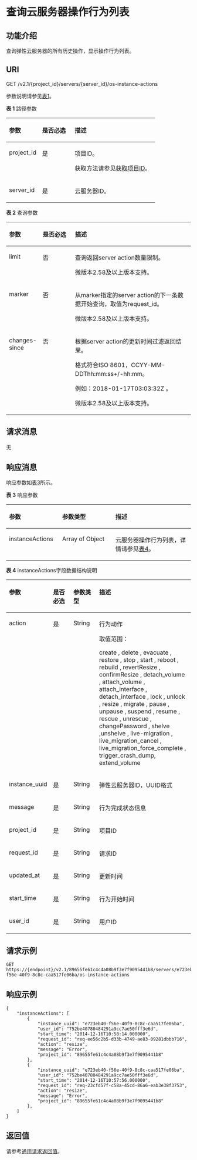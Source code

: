 # 查询云服务器操作行为列表<a name="ZH-CN_TOPIC_0065817692"></a>

## 功能介绍<a name="zh-cn_topic_0057973177_section4103816"></a>

查询弹性云服务器的所有历史操作，显示操作行为列表。

## URI<a name="zh-cn_topic_0057973177_section36934348"></a>

GET /v2.1/\{project\_id\}/servers/\{server\_id\}/os-instance-actions

参数说明请参见[表1](#zh-cn_topic_0057973177_table32475667)。

**表 1**  路径参数

<a name="zh-cn_topic_0057973177_table32475667"></a>
<table><thead align="left"><tr id="zh-cn_topic_0057973177_row44937496"><th class="cellrowborder" valign="top" width="22.24%" id="mcps1.2.4.1.1"><p id="p5187119"><a name="p5187119"></a><a name="p5187119"></a>参数</p>
</th>
<th class="cellrowborder" valign="top" width="21.87%" id="mcps1.2.4.1.2"><p id="p17503500"><a name="p17503500"></a><a name="p17503500"></a>是否必选</p>
</th>
<th class="cellrowborder" valign="top" width="55.88999999999999%" id="mcps1.2.4.1.3"><p id="p8497414"><a name="p8497414"></a><a name="p8497414"></a>描述</p>
</th>
</tr>
</thead>
<tbody><tr id="zh-cn_topic_0057973177_row1664874"><td class="cellrowborder" valign="top" width="22.24%" headers="mcps1.2.4.1.1 "><p id="zh-cn_topic_0057973177_p637140"><a name="zh-cn_topic_0057973177_p637140"></a><a name="zh-cn_topic_0057973177_p637140"></a>project_id</p>
</td>
<td class="cellrowborder" valign="top" width="21.87%" headers="mcps1.2.4.1.2 "><p id="zh-cn_topic_0057973177_p51608407"><a name="zh-cn_topic_0057973177_p51608407"></a><a name="zh-cn_topic_0057973177_p51608407"></a>是</p>
</td>
<td class="cellrowborder" valign="top" width="55.88999999999999%" headers="mcps1.2.4.1.3 "><p id="p37593705"><a name="p37593705"></a><a name="p37593705"></a>项目ID。</p>
<p id="p1180512217438"><a name="p1180512217438"></a><a name="p1180512217438"></a>获取方法请参见<a href="获取项目ID.md">获取项目ID</a>。</p>
</td>
</tr>
<tr id="zh-cn_topic_0057973177_row41565035"><td class="cellrowborder" valign="top" width="22.24%" headers="mcps1.2.4.1.1 "><p id="zh-cn_topic_0057973177_p11324657"><a name="zh-cn_topic_0057973177_p11324657"></a><a name="zh-cn_topic_0057973177_p11324657"></a>server_id</p>
</td>
<td class="cellrowborder" valign="top" width="21.87%" headers="mcps1.2.4.1.2 "><p id="zh-cn_topic_0057973177_p44882061"><a name="zh-cn_topic_0057973177_p44882061"></a><a name="zh-cn_topic_0057973177_p44882061"></a>是</p>
</td>
<td class="cellrowborder" valign="top" width="55.88999999999999%" headers="mcps1.2.4.1.3 "><p id="zh-cn_topic_0057973177_p11568292"><a name="zh-cn_topic_0057973177_p11568292"></a><a name="zh-cn_topic_0057973177_p11568292"></a><span id="text1224272817559"><a name="text1224272817559"></a><a name="text1224272817559"></a>云服务器</span>ID。</p>
</td>
</tr>
</tbody>
</table>

**表 2**  查询参数

<a name="zh-cn_topic_0057973177_table25375307161212"></a>
<table><thead align="left"><tr id="zh-cn_topic_0057973177_row19424792161212"><th class="cellrowborder" valign="top" width="18.19%" id="mcps1.2.4.1.1"><p id="zh-cn_topic_0057973177_p29904339161212"><a name="zh-cn_topic_0057973177_p29904339161212"></a><a name="zh-cn_topic_0057973177_p29904339161212"></a>参数</p>
</th>
<th class="cellrowborder" valign="top" width="17.549999999999997%" id="mcps1.2.4.1.2"><p id="zh-cn_topic_0057973177_p6332407161212"><a name="zh-cn_topic_0057973177_p6332407161212"></a><a name="zh-cn_topic_0057973177_p6332407161212"></a>是否必选</p>
</th>
<th class="cellrowborder" valign="top" width="64.25999999999999%" id="mcps1.2.4.1.3"><p id="zh-cn_topic_0057973177_p43162922161212"><a name="zh-cn_topic_0057973177_p43162922161212"></a><a name="zh-cn_topic_0057973177_p43162922161212"></a>描述</p>
</th>
</tr>
</thead>
<tbody><tr id="zh-cn_topic_0057973177_row6535831161212"><td class="cellrowborder" valign="top" width="18.19%" headers="mcps1.2.4.1.1 "><p id="zh-cn_topic_0057973177_p41698904161254"><a name="zh-cn_topic_0057973177_p41698904161254"></a><a name="zh-cn_topic_0057973177_p41698904161254"></a>limit</p>
</td>
<td class="cellrowborder" valign="top" width="17.549999999999997%" headers="mcps1.2.4.1.2 "><p id="zh-cn_topic_0057973177_p22168062161254"><a name="zh-cn_topic_0057973177_p22168062161254"></a><a name="zh-cn_topic_0057973177_p22168062161254"></a>否</p>
</td>
<td class="cellrowborder" valign="top" width="64.25999999999999%" headers="mcps1.2.4.1.3 "><p id="zh-cn_topic_0057973177_p50782568161254"><a name="zh-cn_topic_0057973177_p50782568161254"></a><a name="zh-cn_topic_0057973177_p50782568161254"></a>查询返回server action数量限制。</p>
<p id="p8839650326"><a name="p8839650326"></a><a name="p8839650326"></a>微版本2.58及以上版本支持。</p>
</td>
</tr>
<tr id="zh-cn_topic_0057973177_row64491372161218"><td class="cellrowborder" valign="top" width="18.19%" headers="mcps1.2.4.1.1 "><p id="zh-cn_topic_0057973177_p43508214161254"><a name="zh-cn_topic_0057973177_p43508214161254"></a><a name="zh-cn_topic_0057973177_p43508214161254"></a>marker</p>
</td>
<td class="cellrowborder" valign="top" width="17.549999999999997%" headers="mcps1.2.4.1.2 "><p id="zh-cn_topic_0057973177_p34504442161254"><a name="zh-cn_topic_0057973177_p34504442161254"></a><a name="zh-cn_topic_0057973177_p34504442161254"></a>否</p>
</td>
<td class="cellrowborder" valign="top" width="64.25999999999999%" headers="mcps1.2.4.1.3 "><p id="zh-cn_topic_0057973177_p43396447161254"><a name="zh-cn_topic_0057973177_p43396447161254"></a><a name="zh-cn_topic_0057973177_p43396447161254"></a>从marker指定的server action的下一条数据开始查询，取值为request_id。</p>
<p id="p12954194193116"><a name="p12954194193116"></a><a name="p12954194193116"></a>微版本2.58及以上版本支持。</p>
</td>
</tr>
<tr id="row7318124719584"><td class="cellrowborder" valign="top" width="18.19%" headers="mcps1.2.4.1.1 "><p id="p2318154718586"><a name="p2318154718586"></a><a name="p2318154718586"></a>changes-since</p>
</td>
<td class="cellrowborder" valign="top" width="17.549999999999997%" headers="mcps1.2.4.1.2 "><p id="p173184475585"><a name="p173184475585"></a><a name="p173184475585"></a>否</p>
</td>
<td class="cellrowborder" valign="top" width="64.25999999999999%" headers="mcps1.2.4.1.3 "><p id="p2082210820164"><a name="p2082210820164"></a><a name="p2082210820164"></a>根据server action的更新时间过滤返回结果。</p>
<p id="p798815176189"><a name="p798815176189"></a><a name="p798815176189"></a>格式符合ISO 8601，CCYY-MM-DDThh:mm:ss+/-hh:mm。</p>
<p id="p8822889164"><a name="p8822889164"></a><a name="p8822889164"></a>例如：2018-01-17T03:03:32Z 。</p>
<p id="p582213861620"><a name="p582213861620"></a><a name="p582213861620"></a>微版本2.58及以上版本支持。</p>
</td>
</tr>
</tbody>
</table>

## 请求消息<a name="section05103585194"></a>

无

## 响应消息<a name="zh-cn_topic_0057973177_section63261583"></a>

响应参数如[表3](#zh-cn_topic_0057973153_table55529076)所示。

**表 3**  响应参数

<a name="zh-cn_topic_0057973153_table55529076"></a>
<table><thead align="left"><tr id="zh-cn_topic_0057973153_row53394154"><th class="cellrowborder" valign="top" width="28.79%" id="mcps1.2.4.1.1"><p id="p32821024102610"><a name="p32821024102610"></a><a name="p32821024102610"></a>参数</p>
</th>
<th class="cellrowborder" valign="top" width="28.79%" id="mcps1.2.4.1.2"><p id="p202822024132618"><a name="p202822024132618"></a><a name="p202822024132618"></a>参数类型</p>
</th>
<th class="cellrowborder" valign="top" width="42.42%" id="mcps1.2.4.1.3"><p id="p10298192442612"><a name="p10298192442612"></a><a name="p10298192442612"></a>描述</p>
</th>
</tr>
</thead>
<tbody><tr id="zh-cn_topic_0057973153_row43894534"><td class="cellrowborder" valign="top" width="28.79%" headers="mcps1.2.4.1.1 "><p id="zh-cn_topic_0057973153_p65796329"><a name="zh-cn_topic_0057973153_p65796329"></a><a name="zh-cn_topic_0057973153_p65796329"></a>instanceActions</p>
</td>
<td class="cellrowborder" valign="top" width="28.79%" headers="mcps1.2.4.1.2 "><p id="zh-cn_topic_0057973153_p27902470"><a name="zh-cn_topic_0057973153_p27902470"></a><a name="zh-cn_topic_0057973153_p27902470"></a>Array of Object</p>
</td>
<td class="cellrowborder" valign="top" width="42.42%" headers="mcps1.2.4.1.3 "><p id="p24702645"><a name="p24702645"></a><a name="p24702645"></a><span id="text161381629185511"><a name="text161381629185511"></a><a name="text161381629185511"></a>云服务器</span>操作行为列表，详情请参见<a href="#zh-cn_topic_0057973177_table2407422">表4</a>。</p>
</td>
</tr>
</tbody>
</table>

**表 4**  instanceActions字段数据结构说明

<a name="zh-cn_topic_0057973177_table2407422"></a>
<table><thead align="left"><tr id="zh-cn_topic_0057973177_row9003795"><th class="cellrowborder" valign="top" width="13.79%" id="mcps1.2.5.1.1"><p id="zh-cn_topic_0057973177_p58218801"><a name="zh-cn_topic_0057973177_p58218801"></a><a name="zh-cn_topic_0057973177_p58218801"></a>参数</p>
</th>
<th class="cellrowborder" valign="top" width="16.1%" id="mcps1.2.5.1.2"><p id="zh-cn_topic_0057973177_p57014808"><a name="zh-cn_topic_0057973177_p57014808"></a><a name="zh-cn_topic_0057973177_p57014808"></a>是否必选</p>
</th>
<th class="cellrowborder" valign="top" width="15.93%" id="mcps1.2.5.1.3"><p id="zh-cn_topic_0057973177_p18102480"><a name="zh-cn_topic_0057973177_p18102480"></a><a name="zh-cn_topic_0057973177_p18102480"></a>参数类型</p>
</th>
<th class="cellrowborder" valign="top" width="54.17999999999999%" id="mcps1.2.5.1.4"><p id="zh-cn_topic_0057973177_p54796720"><a name="zh-cn_topic_0057973177_p54796720"></a><a name="zh-cn_topic_0057973177_p54796720"></a>描述</p>
</th>
</tr>
</thead>
<tbody><tr id="zh-cn_topic_0057973177_row9349312"><td class="cellrowborder" valign="top" width="13.79%" headers="mcps1.2.5.1.1 "><p id="zh-cn_topic_0057973177_p19096817"><a name="zh-cn_topic_0057973177_p19096817"></a><a name="zh-cn_topic_0057973177_p19096817"></a>action</p>
</td>
<td class="cellrowborder" valign="top" width="16.1%" headers="mcps1.2.5.1.2 "><p id="zh-cn_topic_0057973177_p1970644"><a name="zh-cn_topic_0057973177_p1970644"></a><a name="zh-cn_topic_0057973177_p1970644"></a>是</p>
</td>
<td class="cellrowborder" valign="top" width="15.93%" headers="mcps1.2.5.1.3 "><p id="zh-cn_topic_0057973177_p3338346"><a name="zh-cn_topic_0057973177_p3338346"></a><a name="zh-cn_topic_0057973177_p3338346"></a>String</p>
</td>
<td class="cellrowborder" valign="top" width="54.17999999999999%" headers="mcps1.2.5.1.4 "><p id="zh-cn_topic_0057973177_p25404503"><a name="zh-cn_topic_0057973177_p25404503"></a><a name="zh-cn_topic_0057973177_p25404503"></a>行为动作</p>
<p id="zh-cn_topic_0057973177_p490215356174"><a name="zh-cn_topic_0057973177_p490215356174"></a><a name="zh-cn_topic_0057973177_p490215356174"></a>取值范围：</p>
<p id="zh-cn_topic_0057973177_p127002371171"><a name="zh-cn_topic_0057973177_p127002371171"></a><a name="zh-cn_topic_0057973177_p127002371171"></a>create , delete , evacuate , restore , stop , start , reboot , rebuild , revertResize , confirmResize , detach_volume , attach_volume , attach_interface , detach_interface , lock , unlock , resize , migrate , pause , unpause , suspend , resume , rescue , unrescue , changePassword , shelve ,unshelve , live-migration , live_migration_cancel , live_migration_force_complete , trigger_crash_dump, extend_volume</p>
</td>
</tr>
<tr id="zh-cn_topic_0057973177_row27313937"><td class="cellrowborder" valign="top" width="13.79%" headers="mcps1.2.5.1.1 "><p id="zh-cn_topic_0057973177_p64945259"><a name="zh-cn_topic_0057973177_p64945259"></a><a name="zh-cn_topic_0057973177_p64945259"></a>instance_uuid</p>
</td>
<td class="cellrowborder" valign="top" width="16.1%" headers="mcps1.2.5.1.2 "><p id="zh-cn_topic_0057973177_p31668621"><a name="zh-cn_topic_0057973177_p31668621"></a><a name="zh-cn_topic_0057973177_p31668621"></a>是</p>
</td>
<td class="cellrowborder" valign="top" width="15.93%" headers="mcps1.2.5.1.3 "><p id="zh-cn_topic_0057973177_p26074609"><a name="zh-cn_topic_0057973177_p26074609"></a><a name="zh-cn_topic_0057973177_p26074609"></a>String</p>
</td>
<td class="cellrowborder" valign="top" width="54.17999999999999%" headers="mcps1.2.5.1.4 "><p id="zh-cn_topic_0057973177_p15021476"><a name="zh-cn_topic_0057973177_p15021476"></a><a name="zh-cn_topic_0057973177_p15021476"></a><span id="text1484214392318"><a name="text1484214392318"></a><a name="text1484214392318"></a>弹性云服务器</span>ID，UUID格式</p>
</td>
</tr>
<tr id="zh-cn_topic_0057973177_row975562"><td class="cellrowborder" valign="top" width="13.79%" headers="mcps1.2.5.1.1 "><p id="zh-cn_topic_0057973177_p11911720"><a name="zh-cn_topic_0057973177_p11911720"></a><a name="zh-cn_topic_0057973177_p11911720"></a>message</p>
</td>
<td class="cellrowborder" valign="top" width="16.1%" headers="mcps1.2.5.1.2 "><p id="zh-cn_topic_0057973177_p38078364"><a name="zh-cn_topic_0057973177_p38078364"></a><a name="zh-cn_topic_0057973177_p38078364"></a>是</p>
</td>
<td class="cellrowborder" valign="top" width="15.93%" headers="mcps1.2.5.1.3 "><p id="zh-cn_topic_0057973177_p25325238"><a name="zh-cn_topic_0057973177_p25325238"></a><a name="zh-cn_topic_0057973177_p25325238"></a>String</p>
</td>
<td class="cellrowborder" valign="top" width="54.17999999999999%" headers="mcps1.2.5.1.4 "><p id="zh-cn_topic_0057973177_p64448643"><a name="zh-cn_topic_0057973177_p64448643"></a><a name="zh-cn_topic_0057973177_p64448643"></a>行为完成状态信息</p>
</td>
</tr>
<tr id="zh-cn_topic_0057973177_row43166878"><td class="cellrowborder" valign="top" width="13.79%" headers="mcps1.2.5.1.1 "><p id="zh-cn_topic_0057973177_p6856233"><a name="zh-cn_topic_0057973177_p6856233"></a><a name="zh-cn_topic_0057973177_p6856233"></a>project_id</p>
</td>
<td class="cellrowborder" valign="top" width="16.1%" headers="mcps1.2.5.1.2 "><p id="zh-cn_topic_0057973177_p20807076"><a name="zh-cn_topic_0057973177_p20807076"></a><a name="zh-cn_topic_0057973177_p20807076"></a>是</p>
</td>
<td class="cellrowborder" valign="top" width="15.93%" headers="mcps1.2.5.1.3 "><p id="zh-cn_topic_0057973177_p18483976"><a name="zh-cn_topic_0057973177_p18483976"></a><a name="zh-cn_topic_0057973177_p18483976"></a>String</p>
</td>
<td class="cellrowborder" valign="top" width="54.17999999999999%" headers="mcps1.2.5.1.4 "><p id="zh-cn_topic_0057973177_p7651556"><a name="zh-cn_topic_0057973177_p7651556"></a><a name="zh-cn_topic_0057973177_p7651556"></a>项目ID</p>
</td>
</tr>
<tr id="zh-cn_topic_0057973177_row1755141"><td class="cellrowborder" valign="top" width="13.79%" headers="mcps1.2.5.1.1 "><p id="zh-cn_topic_0057973177_p7948727"><a name="zh-cn_topic_0057973177_p7948727"></a><a name="zh-cn_topic_0057973177_p7948727"></a>request_id</p>
</td>
<td class="cellrowborder" valign="top" width="16.1%" headers="mcps1.2.5.1.2 "><p id="zh-cn_topic_0057973177_p8012684"><a name="zh-cn_topic_0057973177_p8012684"></a><a name="zh-cn_topic_0057973177_p8012684"></a>是</p>
</td>
<td class="cellrowborder" valign="top" width="15.93%" headers="mcps1.2.5.1.3 "><p id="zh-cn_topic_0057973177_p39867137"><a name="zh-cn_topic_0057973177_p39867137"></a><a name="zh-cn_topic_0057973177_p39867137"></a>String</p>
</td>
<td class="cellrowborder" valign="top" width="54.17999999999999%" headers="mcps1.2.5.1.4 "><p id="zh-cn_topic_0057973177_p45047680"><a name="zh-cn_topic_0057973177_p45047680"></a><a name="zh-cn_topic_0057973177_p45047680"></a>请求ID</p>
</td>
</tr>
<tr id="row45783415114"><td class="cellrowborder" valign="top" width="13.79%" headers="mcps1.2.5.1.1 "><p id="p11991373115"><a name="p11991373115"></a><a name="p11991373115"></a>updated_at</p>
</td>
<td class="cellrowborder" valign="top" width="16.1%" headers="mcps1.2.5.1.2 "><p id="p15104197815"><a name="p15104197815"></a><a name="p15104197815"></a>是</p>
</td>
<td class="cellrowborder" valign="top" width="15.93%" headers="mcps1.2.5.1.3 "><p id="p1510215718114"><a name="p1510215718114"></a><a name="p1510215718114"></a>String</p>
</td>
<td class="cellrowborder" valign="top" width="54.17999999999999%" headers="mcps1.2.5.1.4 "><p id="p310597113"><a name="p310597113"></a><a name="p310597113"></a>更新时间</p>
</td>
</tr>
<tr id="zh-cn_topic_0057973177_row2775936"><td class="cellrowborder" valign="top" width="13.79%" headers="mcps1.2.5.1.1 "><p id="zh-cn_topic_0057973177_p23524259"><a name="zh-cn_topic_0057973177_p23524259"></a><a name="zh-cn_topic_0057973177_p23524259"></a>start_time</p>
</td>
<td class="cellrowborder" valign="top" width="16.1%" headers="mcps1.2.5.1.2 "><p id="zh-cn_topic_0057973177_p59388871"><a name="zh-cn_topic_0057973177_p59388871"></a><a name="zh-cn_topic_0057973177_p59388871"></a>是</p>
</td>
<td class="cellrowborder" valign="top" width="15.93%" headers="mcps1.2.5.1.3 "><p id="zh-cn_topic_0057973177_p26416835"><a name="zh-cn_topic_0057973177_p26416835"></a><a name="zh-cn_topic_0057973177_p26416835"></a>String</p>
</td>
<td class="cellrowborder" valign="top" width="54.17999999999999%" headers="mcps1.2.5.1.4 "><p id="zh-cn_topic_0057973177_p45769240"><a name="zh-cn_topic_0057973177_p45769240"></a><a name="zh-cn_topic_0057973177_p45769240"></a>行为开始时间</p>
</td>
</tr>
<tr id="zh-cn_topic_0057973177_row9269976"><td class="cellrowborder" valign="top" width="13.79%" headers="mcps1.2.5.1.1 "><p id="zh-cn_topic_0057973177_p12670598"><a name="zh-cn_topic_0057973177_p12670598"></a><a name="zh-cn_topic_0057973177_p12670598"></a>user_id</p>
</td>
<td class="cellrowborder" valign="top" width="16.1%" headers="mcps1.2.5.1.2 "><p id="zh-cn_topic_0057973177_p51026317"><a name="zh-cn_topic_0057973177_p51026317"></a><a name="zh-cn_topic_0057973177_p51026317"></a>是</p>
</td>
<td class="cellrowborder" valign="top" width="15.93%" headers="mcps1.2.5.1.3 "><p id="zh-cn_topic_0057973177_p19685557"><a name="zh-cn_topic_0057973177_p19685557"></a><a name="zh-cn_topic_0057973177_p19685557"></a>String</p>
</td>
<td class="cellrowborder" valign="top" width="54.17999999999999%" headers="mcps1.2.5.1.4 "><p id="zh-cn_topic_0057973177_p39490997"><a name="zh-cn_topic_0057973177_p39490997"></a><a name="zh-cn_topic_0057973177_p39490997"></a>用户ID</p>
</td>
</tr>
</tbody>
</table>

## 请求示例<a name="zh-cn_topic_0057973177_section32483342"></a>

```
GET https://{endpoint}/v2.1/89655fe61c4c4a08b9f3e7f9095441b8/servers/e723eb40-f56e-40f9-8c8c-caa517fe06ba/os-instance-actions
```

## 响应示例<a name="section10181122219535"></a>

```
{
    "instanceActions": [
        {
            "instance_uuid": "e723eb40-f56e-40f9-8c8c-caa517fe06ba",
            "user_id": "752be40780484291a9cc7ae50fff3e6d",
            "start_time": "2014-12-16T10:58:14.000000",
            "request_id": "req-ee56c2b5-d33b-4749-ae83-09281dbbb716",
            "action": "resize",
            "message": "Error",
            "project_id": "89655fe61c4c4a08b9f3e7f9095441b8"
        },
        {
            "instance_uuid": "e723eb40-f56e-40f9-8c8c-caa517fe06ba",
            "user_id": "752be40780484291a9cc7ae50fff3e6d",
            "start_time": "2014-12-16T10:57:56.000000",
            "request_id": "req-23cfd57f-c58a-45cd-86a6-eab3e38f3753",
            "action": "resize",
            "message": "Error",
            "project_id": "89655fe61c4c4a08b9f3e7f9095441b8"
        },
    ]
}
```

## 返回值<a name="zh-cn_topic_0057973177_section1642564"></a>

请参考[通用请求返回值](通用请求返回值.md)。

